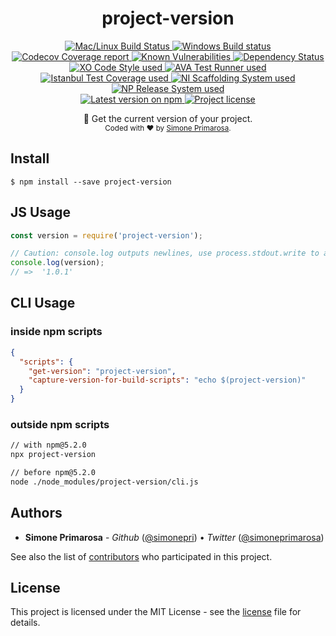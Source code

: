 <h1 align="center">
  <b>project-version</b>
</h1>
<p align="center">
  <!-- CI - TravisCI -->
  <a href="https://travis-ci.com/simonepri/project-version">
    <img src="https://img.shields.io/travis/com/simonepri/project-version/master.svg?label=MacOS%20%26%20Linux" alt="Mac/Linux Build Status" />
  </a>
  <!-- CI - AppVeyor -->
  <a href="https://ci.appveyor.com/project/simonepri/project-version">
    <img src="https://img.shields.io/appveyor/ci/simonepri/project-version/master.svg?label=Windows" alt="Windows Build status" />
  </a>
  <!-- Coverage - Codecov -->
  <a href="https://codecov.io/gh/simonepri/project-version">
    <img src="https://img.shields.io/codecov/c/github/simonepri/project-version/master.svg" alt="Codecov Coverage report" />
  </a>
  <!-- DM - Snyk -->
  <a href="https://snyk.io/test/github/simonepri/project-version?targetFile=package.json">
    <img src="https://snyk.io/test/github/simonepri/project-version/badge.svg?targetFile=package.json" alt="Known Vulnerabilities" />
  </a>
  <!-- DM - David -->
  <a href="https://david-dm.org/simonepri/project-version">
    <img src="https://david-dm.org/simonepri/project-version/status.svg" alt="Dependency Status" />
  </a>

  <br/>

  <!-- Code Style - XO-Prettier -->
  <a href="https://github.com/xojs/xo">
    <img src="https://img.shields.io/badge/code_style-XO+Prettier-5ed9c7.svg" alt="XO Code Style used" />
  </a>
  <!-- Test Runner - AVA -->
  <a href="https://github.com/avajs/ava">
    <img src="https://img.shields.io/badge/test_runner-AVA-fb3170.svg" alt="AVA Test Runner used" />
  </a>
  <!-- Test Coverage - Istanbul -->
  <a href="https://github.com/istanbuljs/nyc">
    <img src="https://img.shields.io/badge/test_coverage-NYC-fec606.svg" alt="Istanbul Test Coverage used" />
  </a>
  <!-- Init - ni -->
  <a href="https://github.com/simonepri/ni">
    <img src="https://img.shields.io/badge/initialized_with-ni-e74c3c.svg" alt="NI Scaffolding System used" />
  </a>
  <!-- Release - np -->
  <a href="https://github.com/sindresorhus/np">
    <img src="https://img.shields.io/badge/released_with-np-6c8784.svg" alt="NP Release System used" />
  </a>

  <br/>

  <!-- Version - npm -->
  <a href="https://www.npmjs.com/package/project-version">
    <img src="https://img.shields.io/npm/v/project-version.svg" alt="Latest version on npm" />
  </a>
  <!-- License - MIT -->
  <a href="https://github.com/simonepri/project-version/tree/master/license">
    <img src="https://img.shields.io/github/license/simonepri/project-version.svg" alt="Project license" />
  </a>
</p>
<p align="center">
  👀 Get the current version of your project.
  <br/>

  <sub>
    Coded with ❤️ by <a href="#authors">Simone Primarosa</a>.
  </sub>
</p>


## Install

```
$ npm install --save project-version
```

## JS Usage
```js
const version = require('project-version');

// Caution: console.log outputs newlines, use process.stdout.write to avoid whitespaces
console.log(version);
// =>  '1.0.1'
```

## CLI Usage

### inside npm scripts
```json
{
  "scripts": {
    "get-version": "project-version",
    "capture-version-for-build-scripts": "echo $(project-version)"
  }
}
```

### outside npm scripts
```bash
// with npm@5.2.0
npx project-version

// before npm@5.2.0
node ./node_modules/project-version/cli.js
```

## Authors

- **Simone Primarosa** - *Github* ([@simonepri][github:simonepri]) • *Twitter* ([@simoneprimarosa][twitter:simoneprimarosa])

See also the list of [contributors][contributors] who participated in this project.

## License

This project is licensed under the MIT License - see the [license][license] file for details.

<!-- Links -->
[start]: https://github.com/simonepri/osm-geojson#start-of-content
[contributors]: https://github.com/simonepri/osm-geojson/contributors

[license]: https://github.com/simonepri/osm-geojson/tree/master/license

[github:simonepri]: https://github.com/simonepri
[twitter:simoneprimarosa]: http://twitter.com/intent/user?screen_name=simoneprimarosa
